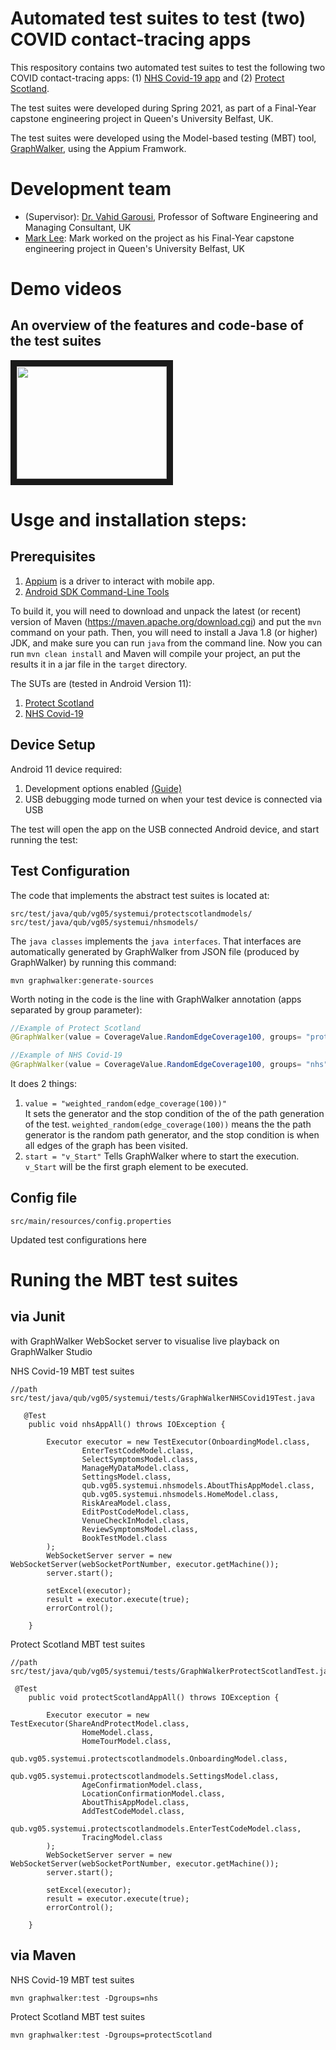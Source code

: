 # Automated test suites to test (two) COVID contact-tracing apps 

This respository contains two automated test suites to test the following two COVID contact-tracing apps: (1) [NHS Covid-19 app](https://play.google.com/store/apps/details?id=uk.nhs.covid19.production) and (2) [Protect Scotland](https://play.google.com/store/apps/details?id=gov.scot.covidtracker).

The test suites were developed during Spring 2021, as part of a Final-Year capstone engineering project in Queen's University Belfast, UK.

The test suites were developed using the Model-based testing (MBT) tool, [GraphWalker](http://graphwalker.github.io), using the Appium Framwork.

# Development team 
* (Supervisor): [Dr. Vahid Garousi](https://www.vgarousi.com), Professor of Software Engineering and Managing Consultant, UK
* [Mark Lee](https://www.linkedin.com/in/mark-lee-928373172/): Mark worked on the project as his Final-Year capstone engineering project in Queen's University Belfast, UK

# Demo videos
## An overview of the features and code-base of the test suites

<a href="http://www.youtube.com/watch?feature=player_embedded&v=fqBqYCP4vyA" target="_blank"><img src="http://img.youtube.com/vi/fqBqYCP4vyA/0.jpg" 
 width="240" height="180" border="10" /></a>
 
# Usge and installation steps:

## Prerequisites
1. [Appium](http://appium.io/) is a driver to interact with mobile app.
2. [Android SDK Command-Line Tools](https://developer.android.com/studio/command-line)

To build it, you will need to download and unpack the latest (or recent) version of Maven (https://maven.apache.org/download.cgi)
and put the `mvn` command on your path.
Then, you will need to install a Java 1.8 (or higher) JDK, and make sure you can run `java` from the command line.
Now you can run `mvn clean install` and Maven will compile your project, 
an put the results it in a jar file in the `target` directory.

The SUTs are (tested in Android Version 11):
1. [Protect Scotland](https://play.google.com/store/apps/details?id=gov.scot.covidtracker&hl=en_GB&gl=US)
2. [NHS Covid-19](https://play.google.com/store/apps/details?id=uk.nhs.covid19.production&hl=en_GB&gl=US) 

## Device Setup
Android 11 device required: 
   1. Development options enabled [(Guide)](https://www.howtogeek.com/129728/how-to-access-the-developer-options-menu-and-enable-usb-debugging-on-android-4.2/#:~:text=How%20to%20Access%20the%20Developer,and%20find%20the%20Build%20number.&text=Tap%20the%20Build%20number%20field%20seven%20times%20to%20enable%20Developer%20Options.)  
   2. USB debugging mode turned on when your test device is connected via USB

The test will open the app on the USB connected Android device, and start running the test:

## Test Configuration
The code that implements the abstract test suites is located at:

```
src/test/java/qub/vg05/systemui/protectscotlandmodels/
src/test/java/qub/vg05/systemui/nhsmodels/
```

The `java classes` implements the `java interfaces`. That interfaces are automatically generated by GraphWalker from JSON file (produced by GraphWalker) by running this command:

```
mvn graphwalker:generate-sources
```

Worth noting in the code is the line with GraphWalker annotation (apps separated by group parameter):

```java
//Example of Protect Scotland
@GraphWalker(value = CoverageValue.RandomEdgeCoverage100, groups= "protectScotland")

//Example of NHS Covid-19
@GraphWalker(value = CoverageValue.RandomEdgeCoverage100, groups= "nhs")
```

It does 2 things:

1.  `value = "weighted_random(edge_coverage(100))"`<br>
It sets the generator and the stop condition of the of the path generation of the test. `weighted_random(edge_coverage(100))` means
the the path generator is the random path generator, and the stop condition is when all edges of the graph has been visited.
2. `start = "v_Start"`
Tells GraphWalker where to start the execution. `v_Start` will be the first graph element to be executed.

## Config file
```
src/main/resources/config.properties
```
Updated test configurations here

# Runing the MBT test suites

## via Junit
with GraphWalker WebSocket server to visualise live playback on GraphWalker Studio

NHS Covid-19 MBT test suites

```
//path
src/test/java/qub/vg05/systemui/tests/GraphWalkerNHSCovid19Test.java

   @Test
    public void nhsAppAll() throws IOException {

        Executor executor = new TestExecutor(OnboardingModel.class,
                EnterTestCodeModel.class,
                SelectSymptomsModel.class,
                ManageMyDataModel.class,
                SettingsModel.class,
                qub.vg05.systemui.nhsmodels.AboutThisAppModel.class,
                qub.vg05.systemui.nhsmodels.HomeModel.class,
                RiskAreaModel.class,
                EditPostCodeModel.class,
                VenueCheckInModel.class,
                ReviewSymptomsModel.class,
                BookTestModel.class
        );
        WebSocketServer server = new WebSocketServer(webSocketPortNumber, executor.getMachine());
        server.start();

        setExcel(executor);
        result = executor.execute(true);
        errorControl();

    }

```

Protect Scotland MBT test suites
```
//path
src/test/java/qub/vg05/systemui/tests/GraphWalkerProtectScotlandTest.java

 @Test
    public void protectScotlandAppAll() throws IOException {

        Executor executor = new TestExecutor(ShareAndProtectModel.class,
                HomeModel.class,
                HomeTourModel.class,
                qub.vg05.systemui.protectscotlandmodels.OnboardingModel.class,
                qub.vg05.systemui.protectscotlandmodels.SettingsModel.class,
                AgeConfirmationModel.class,
                LocationConfirmationModel.class,
                AboutThisAppModel.class,
                AddTestCodeModel.class,
                qub.vg05.systemui.protectscotlandmodels.EnterTestCodeModel.class,
                TracingModel.class
        );
        WebSocketServer server = new WebSocketServer(webSocketPortNumber, executor.getMachine());
        server.start();

        setExcel(executor);
        result = executor.execute(true);
        errorControl();

    }
```

## via Maven
NHS Covid-19 MBT test suites
```
mvn graphwalker:test -Dgroups=nhs  
```

Protect Scotland MBT test suites
```
mvn graphwalker:test -Dgroups=protectScotland  
```
